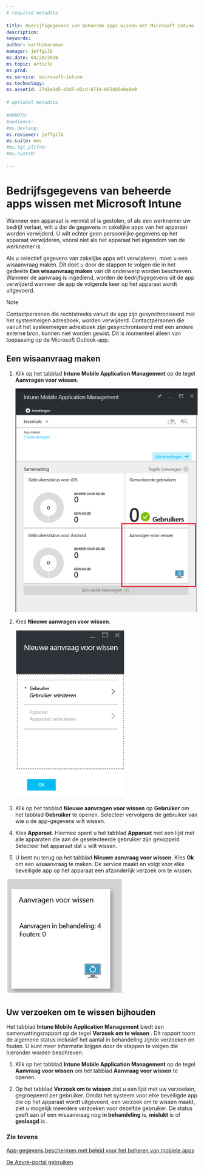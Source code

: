 ```yaml
---
# required metadata

title: Bedrijfsgegevens van beheerde apps wissen met Microsoft Intune | Microsoft Intune
description:
keywords:
author: karthikaraman
manager: jeffgilb
ms.date: 04/28/2016
ms.topic: article
ms.prod:
ms.service: microsoft-intune
ms.technology:
ms.assetid: 2742e1d5-d2d5-42cd-b719-665dd6e0a0e9

# optional metadata

#ROBOTS:
#audience:
#ms.devlang:
ms.reviewer: jeffgilb
ms.suite: ems
#ms.tgt_pltfrm:
#ms.custom:

---
```


# Bedrijfsgegevens van beheerde apps wissen met Microsoft Intune
Wanneer een apparaat is vermist of is gestolen, of als een werknemer uw bedrijf verlaat, wilt u dat de gegevens in zakelijke apps van het apparaat worden verwijderd. U wilt echter geen persoonlijke gegevens op het apparaat verwijderen, vooral niet als het apparaat het eigendom van de werknemer is.

Als u selectief gegevens van zakelijke apps wilt verwijderen, moet u een wisaanvraag maken. Dit doet u door de stappen te volgen die in het gedeelte **Een wisaanvraag maken** van dit onderwerp worden beschreven.  Wanneer de aanvraag is ingediend, worden de bedrijfsgegevens uit de app verwijderd wanneer de app de volgende keer op het apparaat wordt uitgevoerd.
>[!NOTE]
> Contactpersonen die rechtstreeks vanuit de app zijn gesynchroniseerd met het systeemeigen adresboek, worden verwijderd. Contactpersonen die vanuit het systeemeigen adresboek zijn gesynchroniseerd met een andere externe bron, kunnen niet worden gewist. Dit is momenteel alleen van toepassing op de Microsoft Outlook-app.



## Een wisaanvraag maken

1.  Klik op het tabblad **Intune Mobile Application Management** op de tegel **Aanvragen voor wissen**.

    ![Schermafbeelding van het tabblad Mobile Application Management van Intune met de tegel met een samenvatting](../media/AppManagement/AzurePortal_MAM_WipeRequests.png)

2.  Kies **Nieuwe aanvragen voor wissen**.

    ![Schermafbeelding van tabblad met een nieuwe wisaanvraag](../media/AppManagement/AzurePortal_MAM_NewWipeRequest.png)

3.  Klik op het tabblad **Nieuwe aanvragen voor wissen** op **Gebruiker** om het tabblad **Gebruiker** te openen. Selecteer vervolgens de gebruiker van wie u de app-gegevens wilt wissen.

4.  Kies **Apparaat**.  Hiermee opent u het tabblad **Apparaat** met een lijst met alle apparaten die aan de geselecteerde gebruiker zijn gekoppeld.  Selecteer het apparaat dat u wilt wissen.

5.  U bent nu terug op het tabblad **Nieuwe aanvraag voor wissen**. Kies **Ok** om een wisaanvraag te maken. De service maakt en volgt voor elke beveiligde app op het apparaat een afzonderlijk verzoek om te wissen.


![Schermafdruk van de tegel Aanvragen voor wissen ](../media/AppManagement/AzurePortal_MAM_WipeRequestsSummary.png)

## Uw verzoeken om te wissen bijhouden
Het tabblad **Intune Mobile Application Management** biedt een samenvattingsrapport op de tegel **Verzoek om te wissen** .  Dit rapport toont de algemene status inclusief het aantal in behandeling zijnde verzoeken en fouten. U kunt meer informatie krijgen door de stappen te volgen die hieronder worden beschreven:

1.  Klik op het tabblad **Intune Mobile Application Management** op de tegel **Aanvraag voor wissen** om het tabblad **Aanvraag voor wissen** te openen.

2.  Op het tabblad **Verzoek om te wissen** ziet u een lijst met uw verzoeken, gegroepeerd per gebruiker.  Omdat het systeem voor elke beveiligde app die op het apparaat wordt uitgevoerd, een verzoek om te wissen maakt, ziet u mogelijk meerdere verzoeken voor dezelfde gebruiker.  De status geeft aan of een wisaanvraag nog **in behandeling** is, **mislukt** is of **geslaagd** is..

### Zie tevens
[App-gegevens beschermen met beleid voor het beheren van mobiele apps ](protect-app-data-using-mobile-app-management-policies-with-microsoft-intune.md)

[De Azure-portal gebruiken](azure-portal-for-microsoft-intune-mam-policies.md)


<!--HONumber=May16_HO1-->


